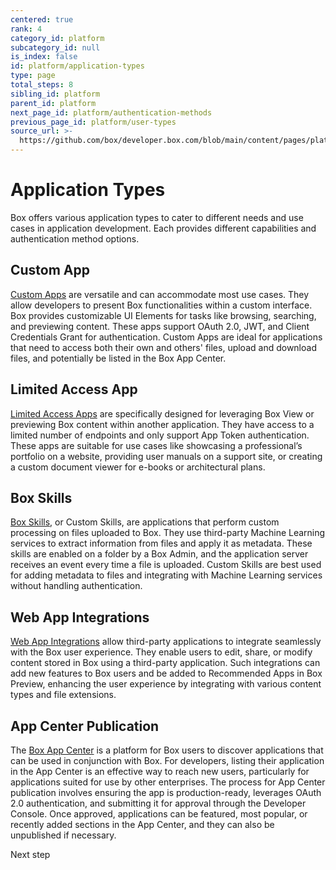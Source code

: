 ```yaml
---
centered: true
rank: 4
category_id: platform
subcategory_id: null
is_index: false
id: platform/application-types
type: page
total_steps: 8
sibling_id: platform
parent_id: platform
next_page_id: platform/authentication-methods
previous_page_id: platform/user-types
source_url: >-
  https://github.com/box/developer.box.com/blob/main/content/pages/platform/application-types.md
---
```

# Application Types

Box offers various application types to cater to different needs and use cases
in application development. Each provides different capabilities and
authentication method options.

## Custom App

[Custom Apps][custom_app] are versatile and can accommodate most use cases.
They allow developers to present Box functionalities within a custom interface.
Box
provides customizable UI Elements for tasks like browsing, searching, and
previewing content. These apps support OAuth 2.0, JWT, and Client Credentials
Grant for authentication. Custom Apps are ideal for applications that need to
access both their own and others' files, upload and download files, and
potentially be listed in the Box App Center.

## Limited Access App

[Limited Access Apps][limited_app] are specifically designed for leveraging Box
View or
previewing Box content within another application. They have access to a
limited number of endpoints and only support App Token authentication. These
apps are suitable for use cases like showcasing a professional’s portfolio on a
website, providing user manuals on a support site, or creating a custom
document viewer for e-books or architectural plans.

## Box Skills

[Box Skills][skills], or Custom Skills, are applications that perform custom
processing
on files uploaded to Box. They use third-party Machine Learning services to
extract information from files and apply it as metadata. These skills are
enabled on a folder by a Box Admin, and the application server receives an
event every time a file is uploaded. Custom Skills are best used for adding
metadata to files and integrating with Machine Learning services without
handling authentication.

## Web App Integrations

[Web App Integrations][web_app] allow third-party applications to integrate
seamlessly
with the Box user experience. They enable users to edit, share, or modify
content stored in Box using a third-party application. Such integrations can
add new features to Box users and be added to Recommended Apps in Box Preview,
enhancing the user experience by integrating with various content types and
file extensions.

## App Center Publication

The [Box App Center][app_center] is a platform for Box users to discover
applications that
can be used in conjunction with Box. For developers, listing their application
in the App Center is an effective way to reach new users, particularly for
applications suited for use by other enterprises. The process for App Center
publication involves ensuring the app is production-ready, leverages OAuth 2.0
authentication, and submitting it for approval through the Developer Console.
Once approved, applications can be featured, most popular, or recently added
sections in the App Center, and they can also be unpublished if necessary.

<Next>

Next step

</Next>

[custom_app]: g://applications/app-types/custom-apps/
[limited_app]: g://applications/app-types/limited-access-apps/
[skills]: g://applications/app-types/custom-skills/
[web_app]: g://applications/web-app-integrations/
[app_center]: g://applications/app-center/